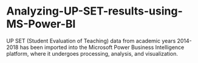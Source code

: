 # Analyzing-UP-SET-results-using-MS-Power-BI
UP SET (Student Evaluation of Teaching) data from academic years 2014-2018 has been imported into the Microsoft Power Business Intelligence platform, where it undergoes processing, analysis, and visualization.
